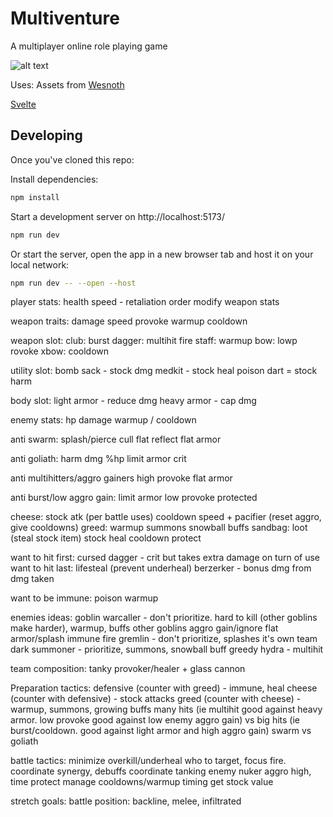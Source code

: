 # Multiventure

A multiplayer online role playing game

![alt text](https://www.gnu.org/graphics/gplv3-with-text-136x68.png)

Uses:
Assets from [Wesnoth](https://github.com/wesnoth/wesnoth)

[Svelte](https://svelte.dev/)

## Developing

Once you've cloned this repo:

Install dependencies:

```bash
npm install
```

Start a development server on http://localhost:5173/

```bash
npm run dev
```

Or start the server, open the app in a new browser tab and host it on your local network:

```bash
npm run dev -- --open --host
```

player stats:
health
speed - retaliation order
modify weapon stats

weapon traits:
damage
speed
provoke
warmup
cooldown

weapon slot:
club: burst
dagger: multihit
fire staff: warmup
bow: lowp rovoke
xbow: cooldown

utility slot:
bomb sack - stock dmg
medkit - stock heal
poison dart = stock harm

body slot:
light armor - reduce dmg
heavy armor - cap dmg

enemy stats:
hp
damage
warmup / cooldown

anti swarm:
splash/pierce
cull
flat reflect
flat armor

anti goliath:
harm dmg %hp
limit armor
crit

anti multihitters/aggro gainers
high provoke
flat armor

anti burst/low aggro gain:
limit armor
low provoke
protected

cheese:
stock atk (per battle uses)
cooldown
speed + pacifier (reset aggro, give cooldowns)
greed:
warmup
summons
snowball buffs
sandbag:
loot (steal stock item)
stock heal
cooldown protect

want to hit first:
cursed dagger - crit but takes extra damage on turn of use
want to hit last:
lifesteal (prevent underheal)
berzerker - bonus dmg from dmg taken

want to be immune:
poison
warmup

enemies ideas:
goblin warcaller - don't prioritize. hard to kill (other goblins make harder), warmup, buffs other goblins aggro gain/ignore flat armor/splash immune
fire gremlin - don't prioritize, splashes it's own team
dark summoner - prioritize, summons, snowball buff greedy
hydra - multihit

team composition:
tanky provoker/healer + glass cannon

Preparation tactics:
defensive (counter with greed) - immune, heal
cheese (counter with defensive) - stock attacks
greed (counter with cheese) - warmup, summons, growing buffs
many hits (ie multihit good against heavy armor. low provoke good against low enemy aggro gain) vs big hits (ie burst/cooldown. good against light armor and high aggro gain)
swarm vs goliath

battle tactics:
minimize overkill/underheal
who to target, focus fire.
coordinate synergy, debuffs
coordinate tanking
enemy nuker aggro high, time protect
manage cooldowns/warmup timing
get stock value

stretch goals:
battle position: backline, melee, infiltrated
